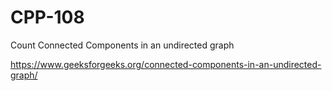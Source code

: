 # CPP-108
Count Connected Components in an undirected graph















https://www.geeksforgeeks.org/connected-components-in-an-undirected-graph/
